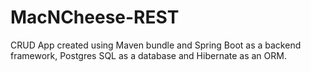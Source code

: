 # MacNCheese-REST
CRUD App created using Maven bundle and 
Spring Boot as a backend framework, Postgres SQL as a database and Hibernate
as an ORM.